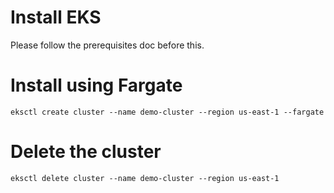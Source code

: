  # Install EKS
Please follow the prerequisites doc before this.

# Install using Fargate
```
eksctl create cluster --name demo-cluster --region us-east-1 --fargate
```

# Delete the cluster
```
eksctl delete cluster --name demo-cluster --region us-east-1
```
